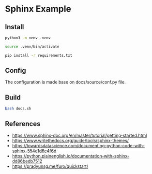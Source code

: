 # Sphinx Example 

## Install

```bash
python3 -m venv .venv

source .venv/bin/activate     

pip install -r requirements.txt
```  

## Config

The configuration is made base on docs/source/conf.py file.



## Build

```bash
bash docs.sh
```

## References

- https://www.sphinx-doc.org/en/master/tutorial/getting-started.html
- https://www.writethedocs.org/guide/tools/sphinx-themes/
- https://towardsdatascience.com/documenting-python-code-with-sphinx-554e1d6c4f6d
- https://python.plainenglish.io/documentation-with-sphinx-dd86bedb7512
- https://pradyunsg.me/furo/quickstart/
